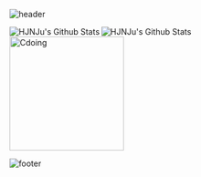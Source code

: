 ![header](https://capsule-render.vercel.app/api?type=waving&color=gradient&customColorList=18&height=300&section=header&text=Hi,%20I'm%20Hyojin&fontSize=90)

<img align="left" alt="HJNJu's Github Stats" src="https://github-readme-stats-phi-two-95.vercel.app/api?username=HJNJu&show_icons=true&theme=buefy" />
<img align="left" alt="HJNJu's Github Stats" src="https://github-readme-stats.vercel.app/api/top-langs/?username=HJNJu&layout=compact" />  

<img alt="Cdoing" width="200" src="https://res.cloudinary.com/practicaldev/image/fetch/s--jbblUf9N--/c_limit%2Cf_auto%2Cfl_progressive%2Cq_66%2Cw_880/https://dev-to-uploads.s3.amazonaws.com/uploads/articles/twxlvixc93j8vmm4zp53.gif">

![footer](https://capsule-render.vercel.app/api?type=waving&color=gradient&customColorList=15&height=120&section=footer)
